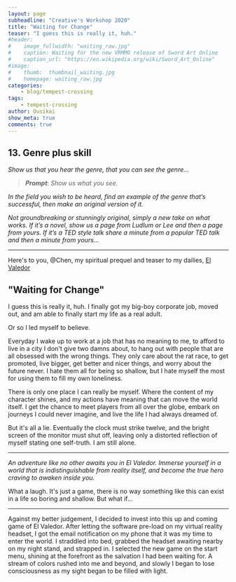 ```yaml
---
layout: page
subheadline: "Creative's Workshop 2020"
title: "Waiting for Change"
teaser: "I guess this is really it, huh."
#header:
#    image_fullwidth: "waiting_raw.jpg"
#    caption: Waiting for the new VRMMO release of Sword Art Online
#    caption_url: "https://en.wikipedia.org/wiki/Sword_Art_Online"
#image:
#    thumb:  thumbnail_waiting.jpg
#    homepage: waiting_raw.jpg
categories:
    - blog/tempest-crossing
tags:
    - tempest-crossing
author: Ousikai
show_meta: true
comments: true
---
```

## 13. Genre plus skill
*Show us that you hear the genre, that you can see the genre…*

> ***Prompt***: *Show us what you see.*

*In the field you wish to be heard, find an example of the genre that’s successful, then make an original version of it.*

*Not groundbreaking or stunningly original, simply a new take on what works. If it’s a novel, show us a page from Ludlum or Lee and then a page from yours. If it’s a TED style talk share a minute from a popular TED talk and then a minute from yours…*

----
Here's to you, @Chen, my spiritual prequel and teaser to my dailies, [El Valedor](https://pro2.akimbo.com/t/oscar-k-sandoval-rivera-dailies-tempest-crossing-begins/27179/3?u=mtfallsvr) 

## "Waiting for Change"
I guess this is really it, huh. I finally got my big-boy corporate job, moved out, and am able to finally start my life as a real adult.

Or so I led myself to believe.

Everyday I wake up to work at a job that has no meaning to me, to afford to live in a city I don't give two damns about, to hang out with people that are all obsessed with the wrong things. They only care about the rat race, to get promoted, live bigger, get better and nicer things, and worry about the future never. I hate them all for being so shallow, but I hate myself the most for using them to fill my own loneliness. 

There is only one place I can really be myself. Where the content of my character shines, and my actions have meaning that can move the world itself. I get the chance to meet players from all over the globe, embark on journeys I could never imagine, and live the life I had always dreamed of. 

But it's all a lie. Eventually the clock must strike twelve, and the bright screen of the monitor must shut off, leaving only a distorted reflection of myself stating one self-truth. I am still alone. 

---- 

*An adventure like no other awaits you in El Valedor.  Immerse yourself in a world that is indistinguishable from reality itself, and become the true hero craving to awaken inside you.* 

What a laugh. It's just a game, there is no way something like this can exist in a life so boring and shallow. But what if...

--- 
Against my better judgement, I decided to invest into this up and coming game of El Valedor. After letting the software pre-load on my virtual reality headset, I got the email notification on my phone that it was my time to enter the world. I straddled into bed, grabbed the headset awaiting nearby on my night stand, and strapped in. I selected the new game on the start menu, shining at the forefront as the salvation I had been waiting for. A stream of colors rushed into me and beyond, and slowly I began to lose consciousness as my sight began to be filled with light. 
